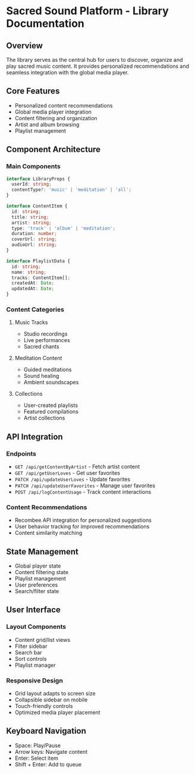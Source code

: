 
# Sacred Sound Platform - Library Documentation

## Overview
The library serves as the central hub for users to discover, organize and play sacred music content. It provides personalized recommendations and seamless integration with the global media player.

## Core Features
- Personalized content recommendations
- Global media player integration
- Content filtering and organization
- Artist and album browsing
- Playlist management

## Component Architecture

### Main Components
```typescript
interface LibraryProps {
  userId: string;
  contentType?: 'music' | 'meditation' | 'all';
}

interface ContentItem {
  id: string;
  title: string;
  artist: string;
  type: 'track' | 'album' | 'meditation';
  duration: number;
  coverUrl: string;
  audioUrl: string;
}

interface PlaylistData {
  id: string;
  name: string;
  tracks: ContentItem[];
  createdAt: Date;
  updatedAt: Date;
}
```

### Content Categories
1. Music Tracks
   - Studio recordings
   - Live performances
   - Sacred chants

2. Meditation Content
   - Guided meditations
   - Sound healing
   - Ambient soundscapes

3. Collections
   - User-created playlists
   - Featured compilations
   - Artist collections

## API Integration

### Endpoints
- `GET /api/getContentByArtist` - Fetch artist content
- `GET /api/getUserLoves` - Get user favorites
- `PATCH /api/updateUserLoves` - Update favorites
- `PATCH /api/updateUserFavorites` - Manage user favorites
- `POST /api/logContentUsage` - Track content interactions

### Content Recommendations
- Recombee API integration for personalized suggestions
- User behavior tracking for improved recommendations
- Content similarity matching

## State Management
- Global player state
- Content filtering state
- Playlist management
- User preferences
- Search/filter state

## User Interface

### Layout Components
- Content grid/list views
- Filter sidebar
- Search bar
- Sort controls
- Playlist manager

### Responsive Design
- Grid layout adapts to screen size
- Collapsible sidebar on mobile
- Touch-friendly controls
- Optimized media player placement

## Keyboard Navigation
- Space: Play/Pause
- Arrow keys: Navigate content
- Enter: Select item
- Shift + Enter: Add to queue
